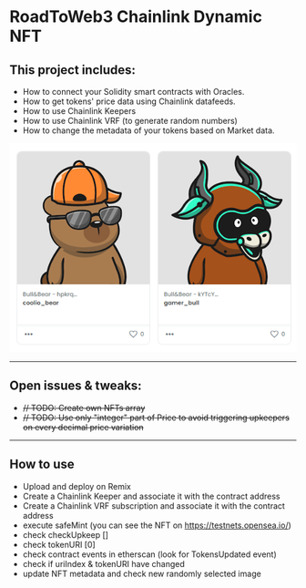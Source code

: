 # RoadToWeb3 Chainlink Dynamic NFT

## This project includes:

* How to connect your Solidity smart contracts with Oracles.
* How to get tokens' price data using Chainlink datafeeds.
* How to use Chainlink Keepers
* How to use Chainlink VRF (to generate random numbers)
* How to change the metadata of your tokens based on Market data.


![Screenshot](screenshot.png)

----

## Open issues & tweaks:

* ~~// TODO: Create own NFTs array~~
* ~~// TODO: Use only "integer" part of Price to avoid triggering upkeepers on every decimal price variation~~

----

## How to use

* Upload and deploy on Remix
* Create a Chainlink Keeper and associate it with the contract address
* Create a Chainlink VRF subscription and associate it with the contract address
* execute safeMint (you can see the NFT on https://testnets.opensea.io/)
* check checkUpkeep [] 
* check tokenURI [0]
* check contract events in etherscan (look for TokensUpdated event)
* check if uriIndex & tokenURI have changed
* update NFT metadata and check new randomly selected image

